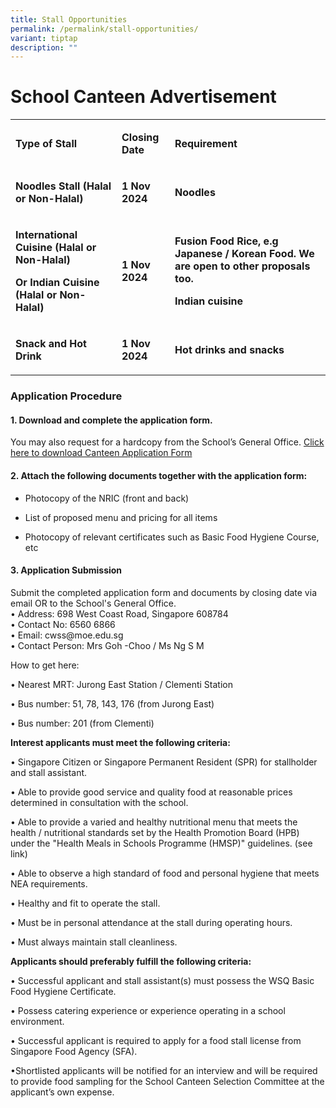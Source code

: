 ```yaml
---
title: Stall Opportunities
permalink: /permalink/stall-opportunities/
variant: tiptap
description: ""
---
```

<h1>School Canteen Advertisement</h1>
<table style="minWidth: 75px">
<colgroup>
<col>
<col>
<col>
</colgroup>
<tbody>
<tr>
<td rowspan="1" colspan="1">
<p><strong>Type of Stall</strong>
</p>
</td>
<td rowspan="1" colspan="1">
<p><strong>Closing Date</strong>
</p>
</td>
<td rowspan="1" colspan="1">
<p><strong>Requirement</strong>
</p>
</td>
</tr>
<tr>
<td rowspan="1" colspan="1">
<p><strong>Noodles Stall (Halal or Non-Halal)</strong>
</p>
</td>
<td rowspan="1" colspan="1">
<p><strong>1 Nov 2024</strong>
</p>
</td>
<td rowspan="1" colspan="1">
<p><strong>Noodles</strong>
</p>
</td>
</tr>
<tr>
<td rowspan="1" colspan="1">
<p><strong>International Cuisine (Halal or Non-Halal)</strong>
</p>
<p><strong>Or Indian Cuisine (Halal or Non-Halal)</strong>
</p>
</td>
<td rowspan="1" colspan="1">
<p><strong>1 Nov 2024</strong>
</p>
</td>
<td rowspan="1" colspan="1">
<p><strong>Fusion Food Rice, e.g Japanese / Korean Food. We are open to other proposals too.</strong>
</p>
<p><strong>Indian cuisine</strong>
</p>
</td>
</tr>
<tr>
<td rowspan="1" colspan="1">
<p><strong>Snack and Hot Drink</strong>
</p>
</td>
<td rowspan="1" colspan="1">
<p><strong>1 Nov 2024</strong>
</p>
</td>
<td rowspan="1" colspan="1">
<p><strong>Hot drinks and snacks</strong>
</p>
</td>
</tr>
</tbody>
</table>
<h3><strong>Application Procedure</strong></h3>
<h4>1. Download and complete the application form.</h4>
<p>You may also request for a hardcopy from the School’s General Office.
<a href="https://go.gov.sg/cwsscanteenapplication" rel="noopener nofollow" target="_blank">Click here to download Canteen Application Form</a>
</p>
<h4>2. Attach the following documents together with the application form:</h4>
<ul data-tight="true" class="tight">
<li>
<p>Photocopy of the NRIC (front and back)</p>
</li>
<li>
<p>List of proposed menu and pricing for all items</p>
</li>
<li>
<p>Photocopy of relevant certificates such as Basic Food Hygiene Course,
etc</p>
</li>
</ul>
<h4>3. Application Submission</h4>
<p>Submit the completed application form and documents by closing date via
email OR to the School's General Office.
<br>• Address: 698 West Coast Road, Singapore 608784
<br>• Contact No: 6560 6866
<br>• Email:&nbsp;<a rel="noopener noreferrer nofollow" target="_blank">cwss@moe.edu.sg</a>
<br>• Contact Person: Mrs Goh -Choo / Ms Ng S M</p>
<p>How to get here:</p>
<p>• Nearest MRT: Jurong East Station / Clementi Station</p>
<p>• Bus number: 51, 78, 143, 176 (from Jurong East)</p>
<p>• Bus number: 201 (from Clementi)</p>
<p></p>
<p><strong>Interest applicants must meet the following criteria:</strong>
</p>
<p>• Singapore Citizen or Singapore Permanent Resident (SPR) for stallholder
and stall assistant.</p>
<p>• Able to provide good service and quality food at reasonable prices determined
in consultation with the school.</p>
<p>• Able to provide a varied and healthy nutritional menu that meets the
health / nutritional standards set by the Health Promotion Board (HPB)
under the "Health Meals in Schools Programme (HMSP)" guidelines. (see link)</p>
<p>• Able to observe a high standard of food and personal hygiene that meets
NEA requirements.</p>
<p>• Healthy and fit to operate the stall.</p>
<p>• Must be in personal attendance at the stall during operating hours.</p>
<p>• Must always maintain stall cleanliness.</p>
<p></p>
<p><strong>Applicants should preferably fulfill the following criteria:</strong>
</p>
<p>• Successful applicant and stall assistant(s) must possess the WSQ Basic
Food Hygiene Certificate.</p>
<p>• Possess catering experience or experience operating in a school environment.</p>
<p>• Successful applicant is required to apply for a food stall license from
Singapore Food Agency (SFA).</p>
<p>•Shortlisted applicants will be notified for an interview and will be
required to provide food sampling for the School Canteen Selection Committee
at the applicant’s own expense.</p>
<p></p>
<p></p>
<p></p>